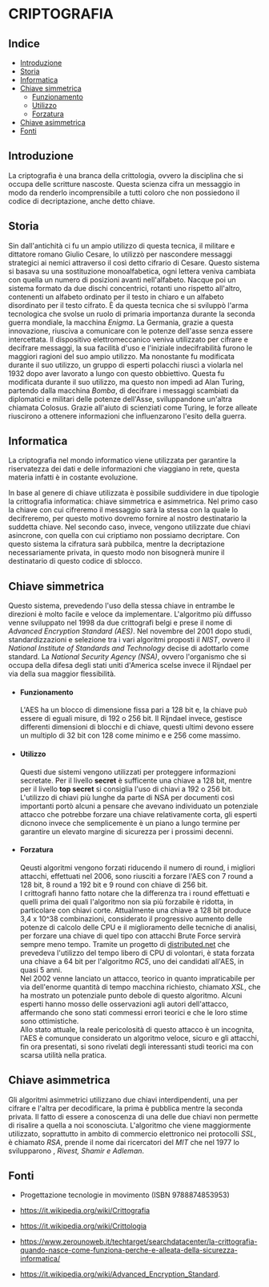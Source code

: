 # CRIPTOGRAFIA

## Indice

- [Introduzione](#Introduzione)
- [Storia](#Storia)
- [Informatica](#Informatica)
- [Chiave simmetrica](#Chiave-simmetrica)
  - [Funzionamento](#Funzionamento)
  - [Utilizzo](#Utilizzo) 
  - [Forzatura](#Forzatura)
- [Chiave asimmetrica](#Chiave-asimmetrica)
- [Fonti](#Fonti)


## Introduzione

La criptografia è una branca della crittologia, ovvero la disciplina che si occupa delle scritture nascoste. Questa scienza cifra un messaggio in modo da renderlo incomprensibile a tutti coloro che non possiedono il codice di decriptazione, anche detto chiave.


## Storia

Sin dall'antichità ci fu un ampio utilizzo di questa tecnica, il militare e dittatore romano Giulio Cesare, lo utilizzò per nascondere messaggi strategici ai nemici attraverso il così detto cifrario di Cesare. Questo sistema si basava su una sostituzione monoalfabetica, ogni lettera veniva cambiata con quella un numero di posizioni avanti nell'alfabeto. Nacque poi un sistema formato da due dischi concentrici, rotanti uno rispetto all'altro, contenenti un alfabeto ordinato per il testo in chiaro e un alfabeto disordinato per il testo cifrato. È da questa tecnica che si sviluppò l'arma tecnologica che svolse un ruolo di primaria importanza durante la seconda guerra mondiale, la macchina *Enigma*. La Germania, grazie a questa innovazione, riusciva a comunicare con le potenze dell'asse senza essere intercettata. Il dispositivo elettromeccanico veniva utilizzato per cifrare e decifrare messaggi, la sua facilità d'uso e l'iniziale indecifrabilità furono le maggiori ragioni del suo ampio utilizzo. Ma nonostante fu modificata durante il suo utilizzo, un gruppo di esperti polacchi riuscì a violarla nel 1932 dopo aver lavorato a lungo con questo obbiettivo. 
Questa fu modificata durante il suo utilizzo, ma questo non impedì ad Alan Turing, partendo dalla macchina *Bomba*, di decifrare i messaggi scambiati da diplomatici e militari delle potenze dell'Asse, sviluppandone un'altra chiamata Colosus. Grazie all'aiuto di scienziati come Turing, le forze alleate riuscirono a ottenere informazioni che influenzarono l'esito della guerra. <br />


## Informatica

La criptografia nel mondo informatico viene utilizzata per garantire la riservatezza dei dati e delle informazioni che viaggiano in rete, questa materia infatti è in costante evoluzione. 

In base al genere di chiave utilizzata è possibile suddividere in due tipologie la crittografia informatica: chiave simmetrica e asimmetrica. Nel primo caso la chiave con cui cifreremo il messaggio sarà la stessa con la quale lo decifreremo, per questo motivo dovremo fornire al nostro destinatario la suddetta chiave. Nel secondo caso, invece, vengono utilizzate due chiavi asincrone, con quella con cui criptiamo non possiamo decriptare. Con questo sistema la cifratura sarà pubbilca, mentre la decriptazione necessariamente privata, in questo modo non bisognerà munire il destinatario di questo codice di sblocco.


## Chiave simmetrica

Questo sistema, prevedendo l'uso della stessa chiave in entrambe le direzioni è molto facile e veloce da implementare. L'algoritmo più diffusso venne sviluppato nel 1998 da due crittografi belgi e prese il nome di *Advanced Encryption Standard (AES)*. Nel novembre del 2001 dopo studi, standardizzazioni e selezione tra i vari algoritmi proposti il *NIST*, ovvero il *National Institute of Standards and Technology* decise di adottarlo come standard. La *National Security Agency (NSA)*, ovvero l'organismo che si occupa della difesa degli stati uniti d'America scelse invece il Rijndael per via della sua maggior flessibilità.

  - #### Funzionamento
    L'AES ha un blocco di dimensione fissa pari a 128 bit e, la chiave può essere di eguali misure, di 192 o 256 bit. 
    Il Rijndael invece, gestisce differenti dimensioni di blocchi e di chiave, questi ultimi devono essere un multiplo di 32 bit con 128 come minimo e e 256 come massimo.

  - #### Utilizzo
    Questi due sistemi vengono utilizzati per proteggere informazioni secretate. Per il livello **secret** è sufficente una chiave a 128 bit, mentre per il livello **top secret** si consiglia l'uso di chiavi a 192 o 256 bit. L'utilizzo di chiavi più lunghe da parte di NSA per documenti così importanti portò alcuni a pensare che avevano individuato un potenziale attacco che potrebbe forzare una chiave relativamente corta, gli esperti dicnono invece che semplicemente è un piano a lungo termine per garantire un elevato margine di sicurezza per i prossimi decenni. 

  - #### Forzatura
    Qeusti algoritmi vengono forzati riducendo il numero di round, i migliori attacchi, effettuati nel 2006, sono riusciti a forzare l'AES con 7 round a 128 bit, 8 round  a 192 bit e 9 round con chiave di 256 bit.<br />
    I crittografi hanno fatto notare che la differenza tra i round effettuati e quelli prima dei quali l'algoritmo non sia più forzabile è ridotta, in particolare con chiavi corte. Attualmente una chiave a 128 bit produce 3,4 x 10^38 combinazioni, considerato il progressivo aumento delle potenze di calcolo delle CPU e il miglioramento delle tecniche di analisi, per forzare una chiave di quel tipo con attacchi Brute Force servirà sempre meno tempo. Tramite un progetto di [distributed.net](https://www.distributed.net/Main_Page) che prevedeva l'utilizzo del tempo libero di CPU di volontari, è stata forzata una chiave a 64 bit per l'algoritmo *RC5*, uno dei candidati all'AES, in quasi 5 anni. <br />
    Nel 2002 venne lanciato un attacco, teorico in quanto impraticabile per via dell'enorme quantità di tempo macchina richiesto, chiamato *XSL*, che ha mostrato un potenziale punto debole di questo algoritmo. Alcuni esperti hanno mosso delle osservazioni agli autori dell'attacco, affermando che sono stati commessi errori teorici e che le loro stime sono ottimistiche.<br />
    Allo stato attuale, la reale pericolosità di questo attacco è un incognita, l'AES è comunque considerato un algoritmo veloce, sicuro e gli attacchi, fin ora presentati, si sono rivelati degli interessanti studi teorici ma con scarsa utilità nella pratica. 


## Chiave asimmetrica

Gli algoritmi asimmetrici utilizzano due chiavi interdipendenti, una per cifrare e l'altra per decodificare, la prima è pubblica mentre la seconda privata. Il fatto di essere a conoscenza di una delle due chiavi non permette di risalire a quella a noi sconosciuta. L'algoritmo che viene maggiormente utilizzato, soprattutto in ambito di commercio elettronico nei protocolli *SSL*, è chiamato *RSA*, prende il nome dai ricercatori del *MIT* che nel 1977 lo svilupparono , *Rivest, Shamir e Adleman*.


## Fonti

- Progettazione tecnologie in movimento (ISBN 9788874853953)

- https://it.wikipedia.org/wiki/Crittografia

- https://it.wikipedia.org/wiki/Crittologia

- https://www.zerounoweb.it/techtarget/searchdatacenter/la-crittografia-quando-nasce-come-funziona-perche-e-alleata-della-sicurezza-informatica/

- https://it.wikipedia.org/wiki/Advanced_Encryption_Standard.
